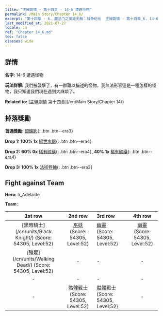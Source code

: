 ```yaml
---
title: "主線劇情 - 第十四章 - 14-6 遭遇怪物"
permalink: /Main Story/Chapter 14_6/
excerpt: "第十四章 - 6. 魔法门之英雄无敌：战争纪元  主線劇情 - 第十四章_6. 14-6 遭遇怪物"
last_modified_at: 2021-07-27
locale: cn
ref: "Chapter 14_6.md"
toc: false
classes: wide
---
```


## 詳情

 **名字:** 14-6 遭遇怪物

 **玩法詳解:** 我們被襲擊了，有一群難以描述的怪物，我無法形容這是一種怎樣的怪物，我只知道我們現在遇到大麻煩了。

 **Related to:** [主線劇情 第十四章](/cn/Main Story/Chapter 14/)

## 掉落獎勵

 **首通獎勵:** [銀鑰匙](/cn/Items/con_693/){: .btn .btn--era3}

 **Drop 1:** **100% 1x** [絕世水銀](/cn/Items/mat_49/){: .btn .btn--era4}

 **Drop 2:** **60% 0x** [稀有硫磺](/cn/Items/mat_43/){: .btn .btn--era4}, **40% 1x** [稀有硫磺](/cn/Items/mat_43/){: .btn .btn--era4}

 **Drop 3:** **100% 1x** [法術卷軸](/cn/Items/con_694/){: .btn .btn--era3}


## Fight against Team
 **Hero:** h_Adelaide

 **Team:**


  | 1st row | 2nd row | 3rd row | 4th row |
  |:----:|:----:|:----|:----:|
  | [黑暗騎士](/cn/units/Black Knight/) (Score: 54305, Level:52)  | [巫妖](/cn/units/Lich/) (Score: 54305, Level:52)  | [幽靈](/cn/units/Wight/) (Score: 54305, Level:52)  | [幽靈](/cn/units/Wight/) (Score: 54305, Level:52)  |
  | [殭屍](/cn/units/Walking Dead/) (Score: 54305, Level:52)  | - | - | - |
  | - | - | - | - |
  | - | [骷髏戰士](/cn/units/Skeleton/) (Score: 54305, Level:52)  | [骷髏戰士](/cn/units/Skeleton/) (Score: 54305, Level:52)  | - |


